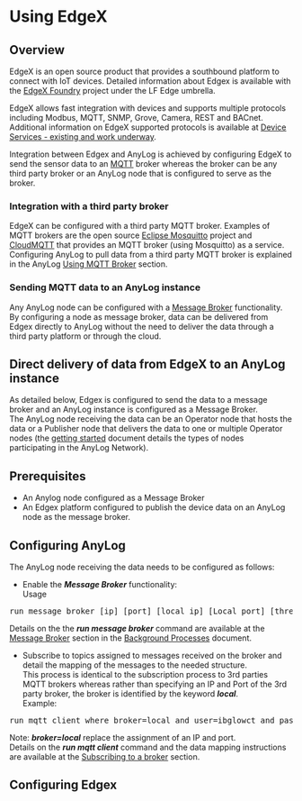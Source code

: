 # Using EdgeX

## Overview

EdgeX is an open source product that provides a southbound platform to connect with IoT devices.
Detailed information about Edgex is available with the [EdgeX Foundry](https://www.edgexfoundry.org/ecosystem/members/) project under the LF Edge umbrella.  

EdgeX allows fast integration with devices and supports multiple protocols including Modbus, MQTT, SNMP, Grove, Camera, REST and BACnet.
Additional information on EdgeX supported protocols is available at [Device Services - existing and work underway](https://wiki.edgexfoundry.org/display/FA/Device+Services+-+existing+and+work+underway).  

Integration between Edgex and AnyLog is achieved by configuring EdgeX to send the sensor data to an [MQTT](https://en.wikipedia.org/wiki/MQTT) broker
whereas the broker can be any third party broker or an AnyLog node that is configured to serve as the broker.

### Integration with a third party broker
EdgeX can be configured with a third party MQTT broker. Examples of MQTT brokers are the open source [Eclipse Mosquitto](https://mosquitto.org/) project 
and [CloudMQTT](https://www.cloudmqtt.com/) that provides an MQTT broker (using Mosquitto) as a service.  
Configuring AnyLog to pull data from a third party MQTT broker is explained in the AnyLog [Using MQTT Broker](https://github.com/AnyLog-co/documentation/blob/master/mqtt.md#using-mqtt-broker) section.

### Sending MQTT data to an AnyLog instance

Any AnyLog node can be configured with a [Message Broker](https://en.wikipedia.org/wiki/Message_broker) functionality.  
By configuring a node as message broker, data can be delivered from Edgex directly to AnyLog without the need to deliver the data through a third party platform or through the cloud.

## Direct delivery of data from EdgeX to an AnyLog instance 

As detailed below, Edgex is configured to send the data to a message broker and an AnyLog instance is configured as a Message Broker.  
The AnyLog node receiving the data can be an Operator node that hosts the data or a Publisher node that delivers the data to one or multiple Operator nodes 
(the [getting started](https://github.com/AnyLog-co/documentation/blob/master/getting%20started.md#type-of-instances) document details the types of nodes participating in the AnyLog Network). 

## Prerequisites

* An Anylog node configured as a Message Broker
* An Edgex platform configured to publish the device data on an AnyLog node as the message broker.

## Configuring AnyLog

The AnyLog node receiving the data needs to be configured as follows:

* Enable the ***Message Broker*** functionality:   
Usage
<pre>
run message broker [ip] [port] [local ip] [Local port] [threads]
</pre>
Details on the the ***run message broker*** command are available at the [Message Broker](https://github.com/AnyLog-co/documentation/blob/master/background%20processes.md#message-broker)
section in the [Background Processes](https://github.com/AnyLog-co/documentation/blob/master/background%20processes.md#background-processes) document.

* Subscribe to topics assigned to messages received on the broker and detail the mapping of the messages to the needed structure.  
This process is identical to the subscription process to 3rd parties MQTT brokers whereas rather than specifying an IP and Port of the 3rd party broker, the broker is identified by the keyword ***local***.    
Example:
<pre>
run mqtt client where broker=local and user=ibglowct and password=MSY4e009J7ts and log=false and topic=(name=anylogedgex and dbms=edgex and table='bring [device]' and column.timestamp.timestamp=now and column.value.int='bring [readings][][value]' and column.name.str='bring [readings][][name]')
</pre>
Note: ***broker=local*** replace the assignment of an IP and port.  
Details on the ***run mqtt client*** command and the data mapping instructions are available at the [Subscribing to a broker](https://github.com/AnyLog-co/documentation/blob/master/mqtt.md#subscribing-to-a-broker) section.  

## Configuring Edgex




